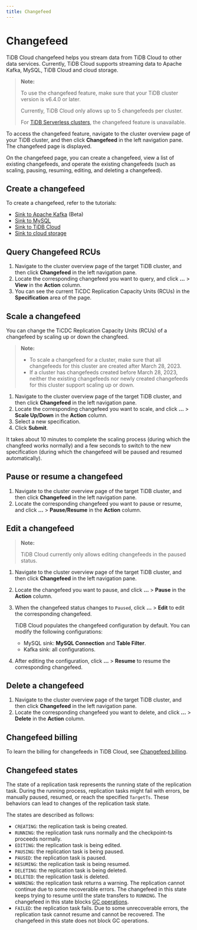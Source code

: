```yaml
---
title: Changefeed
---
```


# Changefeed

TiDB Cloud changefeed helps you stream data from TiDB Cloud to other data services. Currently, TiDB Cloud supports streaming data to Apache Kafka, MySQL, TiDB Cloud and cloud storage.

> **Note:**
>
> To use the changefeed feature, make sure that your TiDB cluster version is v6.4.0 or later.
>
> Currently, TiDB Cloud only allows up to 5 changefeeds per cluster.
>
> For [TiDB Serverless clusters](/tidb-cloud/select-cluster-tier.md#tidb-serverless-beta), the changefeed feature is unavailable.

To access the changefeed feature, navigate to the cluster overview page of your TiDB cluster, and then click **Changefeed** in the left navigation pane. The changefeed page is displayed.

On the changefeed page, you can create a changefeed, view a list of existing changefeeds, and operate the existing changefeeds (such as scaling, pausing, resuming, editing, and deleting a changefeed).

## Create a changefeed

To create a changefeed, refer to the tutorials:

- [Sink to Apache Kafka](/tidb-cloud/changefeed-sink-to-apache-kafka.md) (Beta)
- [Sink to MySQL](/tidb-cloud/changefeed-sink-to-mysql.md)
- [Sink to TiDB Cloud](/tidb-cloud/changefeed-sink-to-tidb-cloud.md)
- [Sink to cloud storage](/tidb-cloud/changefeed-sink-to-cloud-storage.md)

## Query Changefeed RCUs

1. Navigate to the cluster overview page of the target TiDB cluster, and then click **Changefeed** in the left navigation pane.
2. Locate the corresponding changefeed you want to query, and click **...** > **View** in the **Action** column.
3. You can see the current TiCDC Replication Capacity Units (RCUs) in the **Specification** area of the page.

## Scale a changefeed

You can change the TiCDC Replication Capacity Units (RCUs) of a changefeed by scaling up or down the changfeed.

> **Note:**
>
> - To scale a changefeed for a cluster, make sure that all changefeeds for this cluster are created after March 28, 2023.
> - If a cluster has changefeeds created before March 28, 2023, neither the existing changefeeds nor newly created changefeeds for this cluster support scaling up or down.

1. Navigate to the cluster overview page of the target TiDB cluster, and then click **Changefeed** in the left navigation pane.
2. Locate the corresponding changefeed you want to scale, and click **...** > **Scale Up/Down** in the **Action** column.
3. Select a new specification.
4. Click **Submit**.

It takes about 10 minutes to complete the scaling process (during which the changfeed works normally) and a few seconds to switch to the new specification (during which the changefeed will be paused and resumed automatically).

## Pause or resume a changefeed

1. Navigate to the cluster overview page of the target TiDB cluster, and then click **Changefeed** in the left navigation pane.
2. Locate the corresponding changefeed you want to pause or resume, and click **...** > **Pause/Resume** in the **Action** column.

## Edit a changefeed

> **Note:**
>
> TiDB Cloud currently only allows editing changefeeds in the paused status.

1. Navigate to the cluster overview page of the target TiDB cluster, and then click **Changefeed** in the left navigation pane.
2. Locate the changefeed you want to pause, and click **...** > **Pause** in the **Action** column.
3. When the changefeed status changes to `Paused`, click **...** > **Edit** to edit the corresponding changefeed.

    TiDB Cloud populates the changefeed configuration by default. You can modify the following configurations:

    - MySQL sink: **MySQL Connection** and **Table Filter**.
    - Kafka sink: all configurations.

4. After editing the configuration, click **...** > **Resume** to resume the corresponding changefeed.

## Delete a changefeed

1. Navigate to the cluster overview page of the target TiDB cluster, and then click **Changefeed** in the left navigation pane.
2. Locate the corresponding changefeed you want to delete, and click **...** > **Delete** in the **Action** column.

## Changefeed billing

To learn the billing for changefeeds in TiDB Cloud, see [Changefeed billing](/tidb-cloud/tidb-cloud-billing-ticdc-rcu.md).

## Changefeed states

The state of a replication task represents the running state of the replication task. During the running process, replication tasks might fail with errors, be manually paused, resumed, or reach the specified `TargetTs`. These behaviors can lead to changes of the replication task state.

The states are described as follows:

- `CREATING`: the replication task is being created.
- `RUNNING`: the replication task runs normally and the checkpoint-ts proceeds normally.
- `EDITING`: the replication task is being edited.
- `PAUSING`: the replication task is being paused.
- `PAUSED`: the replication task is paused.
- `RESUMING`: the replication task is being resumed.
- `DELETING`: the replication task is being deleted.
- `DELETED`: the replication task is deleted.
- `WARNING`: the replication task returns a warning. The replication cannot continue due to some recoverable errors. The changefeed in this state keeps trying to resume until the state transfers to `RUNNING`. The changefeed in this state blocks [GC operations](https://docs.pingcap.com/tidb/stable/garbage-collection-overview).
- `FAILED`: the replication task fails. Due to some unrecoverable errors, the replication task cannot resume and cannot be recovered. The changefeed in this state does not block GC operations.
